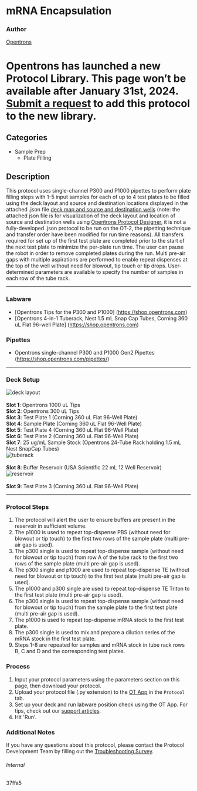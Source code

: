 # mRNA Encapsulation

### Author
[Opentrons](https://opentrons.com/)



# Opentrons has launched a new Protocol Library. This page won’t be available after January 31st, 2024. [Submit a request](https://docs.google.com/forms/d/e/1FAIpQLSdYYp9QCKow4nn0KlCVsMS3HX0eJ0N9O7-erajKvcpT0lWbSg/viewform) to add this protocol to the new library.

## Categories
* Sample Prep
	* Plate Filling

## Description
This protocol uses single-channel P300 and P1000 pipettes to perform plate filling steps with 1-5 input samples for each of up to 4 test plates to be filled using the deck layout and source and destination locations displayed in the attached .json file [deck map and source and destination wells](https://opentrons-protocol-library-website.s3.amazonaws.com/custom-README-images/37ffa5/Based_on_zoom_conf.json) (note: the attached json file is for visualization of the deck layout and location of source and destination wells using [Opentrons Protocol Designer](https://designer.opentrons.com/), it is not a fully-developed .json protocol to be run on the OT-2, the pipetting technique and transfer order have been modified for run time reasons). All transfers required for set up of the first test plate are completed prior to the start of the next test plate to minimize the per-plate run time. The user can pause the robot in order to remove completed plates during the run. Multi pre-air gaps with multiple aspirations are performed to enable repeat dispenses at the top of the well without need for blowout, tip touch or tip drops. User-determined parameters are available to specify the number of samples in each row of the tube rack.


---


### Labware
* [Opentrons Tips for the P300 and P1000] (https://shop.opentrons.com)
* [Opentrons 4-in-1 Tuberack, Nest 1.5 mL Snap Cap Tubes, Corning 360 uL Flat 96-well Plate] (https://shop.opentrons.com)


### Pipettes
* Opentrons single-channel P300 and P1000 Gen2 Pipettes (https://shop.opentrons.com/pipettes/)

---

### Deck Setup
![deck layout](https://opentrons-protocol-library-website.s3.amazonaws.com/custom-README-images/37ffa5/screenshot-deck.png)
</br>
</br>
**Slot 1**: Opentrons 1000 uL Tips </br>
**Slot 2**: Opentrons 300 uL Tips </br>
**Slot 3**: Test Plate 1 (Corning 360 uL Flat 96-Well Plate) </br>
**Slot 4**: Sample Plate (Corning 360 uL Flat 96-Well Plate) </br>
**Slot 5**: Test Plate 4 (Corning 360 uL Flat 96-Well Plate) </br>
**Slot 6**: Test Plate 2 (Corning 360 uL Flat 96-Well Plate) </br>
**Slot 7**: 25 ug/mL Sample Stock (Opentrons 24-Tube Rack holding 1.5 mL Nest SnapCap Tubes) </br>
![tuberack](https://opentrons-protocol-library-website.s3.amazonaws.com/custom-README-images/37ffa5/screenshot-tuberack.png)
</br>
</br>
**Slot 8**: Buffer Reservoir (USA Scientific 22 mL 12 Well Reservoir) </br>
![reservoir](https://opentrons-protocol-library-website.s3.amazonaws.com/custom-README-images/37ffa5/screenshot-reservoir.png)
</br>
</br>
**Slot 9**: Test Plate 3 (Corning 360 uL Flat 96-Well Plate) </br>

---

### Protocol Steps
1. The protocol will alert the user to ensure buffers are present in the reservoir in sufficient volume.
2. The p1000 is used to repeat top-dispense PBS (without need for blowout or tip touch) to the first two rows of the sample plate (multi pre-air gap is used).
3. The p300 single is used to repeat top-dispense sample (without need for blowout or tip touch) from row A of the tube rack to the first two rows of the sample plate (multi pre-air gap is used).
4. The p300 single and p1000 are used to repeat top-dispense TE (without need for blowout or tip touch) to the first test plate (multi pre-air gap is used).
5. The p1000 and p300 single are used to repeat top-dispense TE Triton to the first test plate (multi pre-air gap is used).
6. The p300 single is used to repeat top-dispense sample (without need for blowout or tip touch) from the sample plate to the first test plate (multi pre-air gap is used).
7. The p1000 is used to repeat top-dispense mRNA stock to the first test plate.
8. The p300 single is used to mix and prepare a dilution series of the mRNA stock in the first test plate.
9. Steps 1-8 are repeated for samples and mRNA stock in tube rack rows B, C and D and the corresponding test plates.


### Process
1. Input your protocol parameters using the parameters section on this page, then download your protocol.
2. Upload your protocol file (.py extension) to the [OT App](https://opentrons.com/ot-app) in the `Protocol` tab.
3. Set up your deck and run labware position check using the OT App. For tips, check out our [support articles](https://support.opentrons.com/en/collections/1559720-guide-for-getting-started-with-the-ot-2).
4. Hit 'Run'.

### Additional Notes
If you have any questions about this protocol, please contact the Protocol Development Team by filling out the [Troubleshooting Survey](https://protocol-troubleshooting.paperform.co/).

###### Internal
37ffa5
